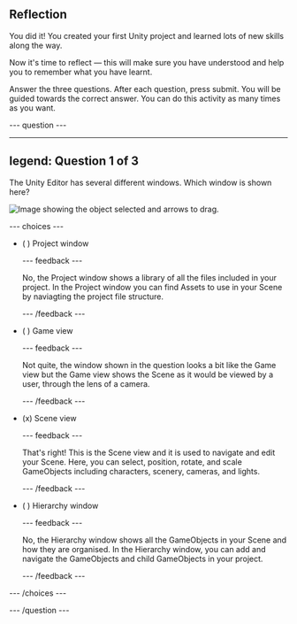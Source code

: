 ## Reflection

You did it! You created your first Unity project and learned lots of new skills along the way. 

Now it's time to reflect — this will make sure you have understood and help you to remember what you have learnt.

Answer the three questions. After each question, press submit. You will be guided towards the correct answer. You can do this activity as many times as you want.

--- question ---

---
legend: Question 1 of 3
---

The Unity Editor has several different windows. Which window is shown here?

![Image showing the object selected and arrows to drag.](images/object-move-view.png)


--- choices ---

- ( ) Project window

  --- feedback ---

  No, the Project window shows a library of all the files included in your project. In the Project window you can find Assets to use in your Scene by naviagting the project file structure.

  --- /feedback ---

- ( ) Game view

  --- feedback ---

  Not quite, the window shown in the question looks a bit like the Game view but the Game view shows the Scene as it would be viewed by a user, through the lens of a camera. 

  --- /feedback ---

- (x) Scene view

  --- feedback ---

  That's right! This is the Scene view and it is used to navigate and edit your Scene. Here, you can select, position, rotate, and scale GameObjects including characters, scenery, cameras, and lights. 

  --- /feedback ---

- ( ) Hierarchy window

  --- feedback ---

  No, the Hierarchy window shows all the GameObjects in your Scene and how they are organised. In the Hierarchy window, you can add and navigate the GameObjects and child GameObjects in your project. 

  --- /feedback ---

--- /choices ---

--- /question ---
